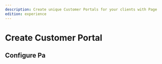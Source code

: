 ```yaml
---
description: Create unique Customer Portals for your clients with Page Builder.
edition: experience
---
```


# Create Customer Portal

## Configure Pa